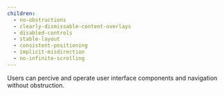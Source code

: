 ```yaml
---
children:
  - no-obstructions
  - clearly-dismissable-content-overlays
  - disabled-controls
  - stable-layout
  - consistent-positioning
  - implicit-misdirection
  - no-infinite-scrolling
---
```


Users can percive and operate user interface components and navigation without obstruction. 
